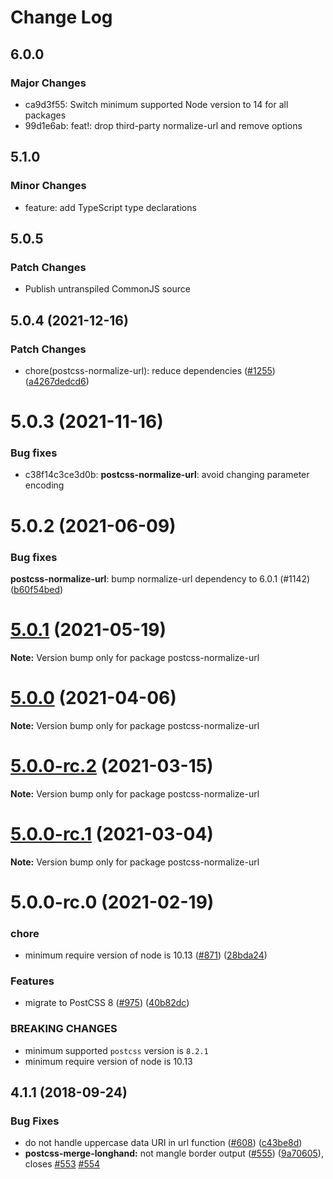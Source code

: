 # Change Log

## 6.0.0

### Major Changes

- ca9d3f55: Switch minimum supported Node version to 14 for all packages
- 99d1e6ab: feat!: drop third-party normalize-url and remove options

## 5.1.0

### Minor Changes

- feature: add TypeScript type declarations

## 5.0.5

### Patch Changes

- Publish untranspiled CommonJS source

## 5.0.4 (2021-12-16)

### Patch Changes

- chore(postcss-normalize-url): reduce dependencies ([#1255](https://github.com/cssnano/cssnano/pull/1255))([a4267dedcd6](https://github.com/cssnano/cssnano/commit/a4267dedcd6d41ece45a0dfc5a73ea4b9e4ae028))

# 5.0.3 (2021-11-16)

### Bug fixes

- c38f14c3ce3d0b: **postcss-normalize-url**: avoid changing parameter encoding

# 5.0.2 (2021-06-09)

### Bug fixes

**postcss-normalize-url**: bump normalize-url dependency to 6.0.1 (#1142)
([b60f54bed](https://github.com/cssnano/cssnano/commit/b60f54bedafe3781ff58f0888ab45ff5c56aee09))

# [5.0.1](https://github.com/cssnano/cssnano/compare/postcss-normalize-url@5.0.0...postcss-normalize-url@5.0.1) (2021-05-19)

**Note:** Version bump only for package postcss-normalize-url

# [5.0.0](https://github.com/cssnano/cssnano/compare/postcss-normalize-url@5.0.0-rc.2...postcss-normalize-url@5.0.0) (2021-04-06)

**Note:** Version bump only for package postcss-normalize-url

# [5.0.0-rc.2](https://github.com/cssnano/cssnano/compare/postcss-normalize-url@5.0.0-rc.1...postcss-normalize-url@5.0.0-rc.2) (2021-03-15)

**Note:** Version bump only for package postcss-normalize-url

# [5.0.0-rc.1](https://github.com/cssnano/cssnano/compare/postcss-normalize-url@5.0.0-rc.0...postcss-normalize-url@5.0.0-rc.1) (2021-03-04)

**Note:** Version bump only for package postcss-normalize-url

# 5.0.0-rc.0 (2021-02-19)

### chore

- minimum require version of node is 10.13 ([#871](https://github.com/cssnano/cssnano/issues/871)) ([28bda24](https://github.com/cssnano/cssnano/commit/28bda243e32ce3ba89b3c358a5f78727b3732f11))

### Features

- migrate to PostCSS 8 ([#975](https://github.com/cssnano/cssnano/issues/975)) ([40b82dc](https://github.com/cssnano/cssnano/commit/40b82dca7f53ac02cd4fe62846dec79b898ccb49))

### BREAKING CHANGES

- minimum supported `postcss` version is `8.2.1`
- minimum require version of node is 10.13

## 4.1.1 (2018-09-24)

### Bug Fixes

- do not handle uppercase data URI in url function ([#608](https://github.com/cssnano/cssnano/issues/608)) ([c43be8d](https://github.com/cssnano/cssnano/commit/c43be8d62b4c03b33390b177ff8e338b7192d824))
- **postcss-merge-longhand:** not mangle border output ([#555](https://github.com/cssnano/cssnano/issues/555)) ([9a70605](https://github.com/cssnano/cssnano/commit/9a706050b621e7795a9bf74eb7110b5c81804ffe)), closes [#553](https://github.com/cssnano/cssnano/issues/553) [#554](https://github.com/cssnano/cssnano/issues/554)
